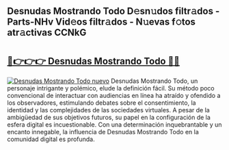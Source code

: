 ## Desnudas Mostrando Todo D𝚎sn𝚞dos filtr𝚊dos - Parts-NHv Vid𝚎os filtr𝚊dos - N𝚞evas f𝚘tos atr𝚊ctivas CCNkG

# <h2><a href="http://mb9ru2.tromn.icu/?c=Desnudas+Mostrando+Todo">🔗👉👉👉 Desnudas Mostrando Todo 🔗🔗</a></h2>

[![Desnudas Mostrando Todo nuevo](https://i.imgur.com/pEAQMta.gif)](http://mb9ru2.tromn.icu/?c=Desnudas+Mostrando+Todo)
Desnudas Mostrando Todo, un personaje intrigante y polémico, elude la definición fácil. Su método poco convencional de interactuar con audiencias en línea ha atraído y ofendido a los observadores, estimulando debates sobre el consentimiento, la identidad y las complejidades de las sociedades virtuales. A pesar de la ambigüedad de sus objetivos futuros, su papel en la configuración de la esfera digital es incuestionable. Con una determinación inquebrantable y un encanto innegable, la influencia de Desnudas Mostrando Todo en la comunidad digital es profunda.
